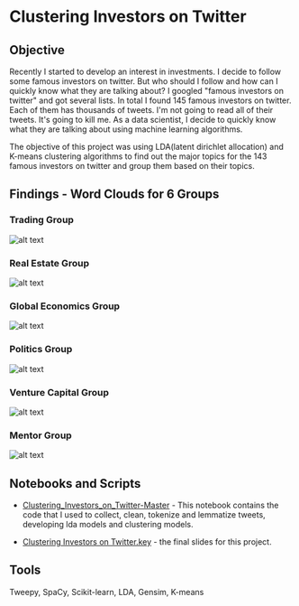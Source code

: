 # Clustering Investors on Twitter
## Objective
Recently I started to develop an interest in investments. I decide to follow some famous investors on twitter. But who should I follow and how can I quickly know what they are talking about? I googled "famous investors on twitter" and got several lists. In total I found 145 famous investors on twitter. Each of them has thousands of tweets. I'm not going to read all of their tweets. It's going to kill me. As a data scientist, I decide to quickly know what they are talking about using machine learning algorithms. 

The objective of this project was using LDA(latent dirichlet allocation) and K-means clustering algorithms to find out the major topics for the 143 famous investors on twitter and group them based on their topics.

## Findings - Word Clouds for 6 Groups
### Trading Group
![alt text](https://github.com/tongwu21/Data-Science-Projects/blob/master/Clustering%20Investors%20on%20Twitter/word_cloud/Trading.png)

### Real Estate Group
![alt text](https://github.com/tongwu21/Data-Science-Projects/blob/master/Clustering%20Investors%20on%20Twitter/word_cloud/Real%20Estate.png)

### Global Economics Group
![alt text](https://github.com/tongwu21/Data-Science-Projects/blob/master/Clustering%20Investors%20on%20Twitter/word_cloud/Global%20Economics.png)

### Politics Group
![alt text](https://github.com/tongwu21/Data-Science-Projects/blob/master/Clustering%20Investors%20on%20Twitter/word_cloud/Politics.png)

### Venture Capital Group
![alt text](https://github.com/tongwu21/Data-Science-Projects/blob/master/Clustering%20Investors%20on%20Twitter/word_cloud/Venture%20Capitals.png)

### Mentor Group
![alt text](https://github.com/tongwu21/Data-Science-Projects/blob/master/Clustering%20Investors%20on%20Twitter/word_cloud/Mentors.png)

## Notebooks and Scripts
- [Clustering_Investors_on_Twitter-Master](https://github.com/tongwu21/Data-Science-Projects/blob/master/Clustering%20Investors%20on%20Twitter/Clustering_Investors_on_Twitter-Master.ipynb) - This notebook contains the code that I used to collect, clean, tokenize and lemmatize tweets, developing lda models and clustering models. 

- [Clustering Investors on Twitter.key](https://github.com/tongwu21/Data-Science-Projects/blob/master/Clustering%20Investors%20on%20Twitter/Clustering%20Investors%20on%20Twitter.key) - the final slides for this project.

## Tools
Tweepy, SpaCy, Scikit-learn, LDA, Gensim, K-means
